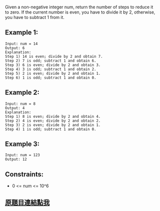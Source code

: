 Given a non-negative integer num, return the number of steps to reduce it to zero. If the current number is even, you have to divide it by 2, otherwise, you have to subtract 1 from it.

 

## Example 1:

	Input: num = 14
	Output: 6
	Explanation: 
	Step 1) 14 is even; divide by 2 and obtain 7. 
	Step 2) 7 is odd; subtract 1 and obtain 6.
	Step 3) 6 is even; divide by 2 and obtain 3. 
	Step 4) 3 is odd; subtract 1 and obtain 2. 
	Step 5) 2 is even; divide by 2 and obtain 1. 
	Step 6) 1 is odd; subtract 1 and obtain 0.

## Example 2:

	Input: num = 8
	Output: 4
	Explanation: 
	Step 1) 8 is even; divide by 2 and obtain 4. 
	Step 2) 4 is even; divide by 2 and obtain 2. 
	Step 3) 2 is even; divide by 2 and obtain 1. 
	Step 4) 1 is odd; subtract 1 and obtain 0.

## Example 3:

	Input: num = 123
	Output: 12
 

## Constraints:

* 0 <= num <= 10^6

## [原題目連結點我](https://leetcode.com/problems/number-of-steps-to-reduce-a-number-to-zero/)